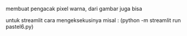 membuat pengacak pixel warna, dari gambar juga bisa

untuk streamlit cara mengeksekusinya misal : (python -m streamlit run pastel6.py)
